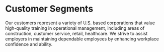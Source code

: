 # Customer Segments
Our customers represent a variety of U.S. based corporations that value high-quality training in operational management, including areas of construction, customer service, retail, healthcare.
We strive to assist employers in maintaining dependable employees by enhancing workplace confidence and ability.
